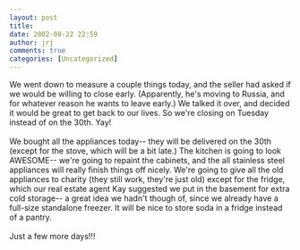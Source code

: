 ```yaml
---
layout: post
title: 
date: 2002-08-22 22:59
author: jrj
comments: true
categories: [Uncategorized]
---
```

We went down to measure a couple things today, and the seller had asked if we would be willing to close early. (Apparently, he's moving to Russia, and for whatever reason he wants to leave early.) We talked it over, and decided it would be great to get back to our lives. So we're closing on Tuesday instead of on the 30th. Yay!<br /><br />We bought all the appliances today-- they will be delivered on the 30th (except for the stove, which will be a bit late.) The kitchen is going to look AWESOME-- we're going to repaint the cabinets, and the all stainless steel appliances will really finish things off nicely. We're going to give all the old appliances to charity (they still work, they're just old) except for the fridge, which our real estate agent Kay suggested we put in the basement for extra cold storage-- a great idea we hadn't though of, since we already have a full-size standalone freezer. It will be nice to store soda in a fridge instead of a pantry.<br /><br />Just a few more days!!!
